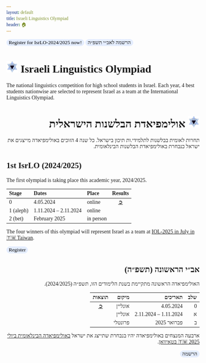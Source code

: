 ```yaml
---
layout: default
title: Israeli Linguistics Olympiad
header: 🏠︎
---
```


<head>
  <link href='https://fonts.googleapis.com/css?family=Rubik' rel='stylesheet' type='text/css'>
  <title>Israeli Linguistics Olympiad</title>
  <link rel="icon" type="image/x-icon" href="images/LingIsraelLogo.png">
  
<style>
  * {
    font-family: Rubik;
  }
  .button {
    background-color: #e4edff;
    border-radius: 10px;
    border: 0px;
    color: black;
  }
  .button:hover {
    background-color: #b2c9f6;
  }
  .hebrew {
    direction: rtl;
    text-align: right;
  }
  .to_right {
    float: right
  }
  
</style>
</head>

<a href="https://forms.gle/4qVdj4i2BcnpYNht9"><button name="button" class="button">
Register for IsrLO-2024/2025 now!
</button></a>
<a class="hebrew" href="https://forms.gle/4qVdj4i2BcnpYNht9"><button name="button" class="button">הרשמה לאב״י תשפ״ה</button></a>

# <img src="images/LingIsraelLogo.png" width="30"> Israeli Linguistics Olympiad
The national linguistics competition for high school students in Israel. Each year, 4 best students nationwise are selected to represent Israel as a team at the International Linguistics Olympiad.

<!--<a href="./english"><button name="button" class="button">Continue in English</button></a>-->

<h1 class="hebrew">
  <img src="images/LingIsraelLogo.png" width="30">
  אולימפיאדת הבלשנות הישראלית
</h1>

<p class="hebrew">
  תחרות לאומית בבלשנות לתלמידי.ות תיכון בישראל. כל שנה 4 הזוכים באולימפיאדה מייצגים את ישראל כנבחרת באולימפיאדת הבלשנות הבינלאומית.
</p>

<!--
<p class="hebrew">
<a class="hebrew" href="./hebrew"><button name="button" class="button">להמשיך בעברית</button></a>
</p>
-->

## 1st IsrLO (2024/2025)
The first olympiad is taking place this academic year, 2024/2025.

| Stage     | Dates                  |Place    | Results                                           |
| :---------| :--------------------- |:--------| :-----------------------------------------------: |
| 0         |  4.05.2024             |online   | <a href="https://israel-ling.org/olimpiada" target="_blank">➲</a> |
| 1 (aleph) |  1.11.2024 – 2.11.2024 |online   |                          |
| 2 (bet)   |  February 2025         |in person|    |

The four winners of this olympiad will represent Israel as a team at
<a href="https://ioling.org/upcoming" target="_blank">IOL-2025 in July in 🇹🇼 Taiwan</a>.

<a href="https://forms.gle/4qVdj4i2BcnpYNht9"><button name="button" class="button">Register</button></a>

<h2 class="hebrew"> אב״י הראשונה (תשפ״ה) </h2>

<p class="hebrew">
האולימפיאדה הראשונה מתקיימת בשנת הלימודים הזו, תשפ״ה (2024/2025).
</p>


<div class="hebrew" markdown="1">

| שלב        | תאריכים                 | מיקום    | תוצאות                                            |
| ----------:| -----------------------:| -------: | :-----------------------------------------------: |
| 0          |  4.05.2024               | אונליין    | <a href="https://israel-ling.org/olimpiada" target="_blank">➲</a> |
| א   |  1.11.2024 – 2.11.2024   | אונליין    |                         |
| ב  |  פברואר 2025             | פרונטלי |    |

</div>

<p class="hebrew">
  ארבעה המנצחים באולימפיאדה יהיו בנבחרת שתייצג את ישראל <a href="https://ioling.org/upcoming" target="_blank">באולימפיאדה הבינלאומית ביולי 2025 🇹🇼 בטאיוואן</a>.
</p>

<p class="hebrew">
<a class="hebrew" href="https://forms.gle/4qVdj4i2BcnpYNht9"><button name="button" class="button">הרשמה</button></a>
</p>
